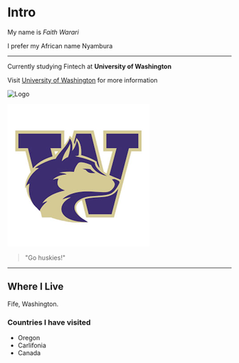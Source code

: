 # Intro
My name is *Faith Warari*

I prefer my African name Nyambura

---

Currently studying Fintech at **University of Washington**

Visit [University of Washington](https://uw.edu) for more information

![Logo](https://upload.wikimedia.org/wikipedia/commons/thumb/1/17/Washington_Huskies_logo.svg/1200px-Washington_Huskies_logo.svg.png)

![Logo](U-Washington.jpg)

> "Go huskies!"

---

## Where I Live 
Fife, Washington.

### Countries I have visited

* Oregon 
* Carlifonia
* Canada
